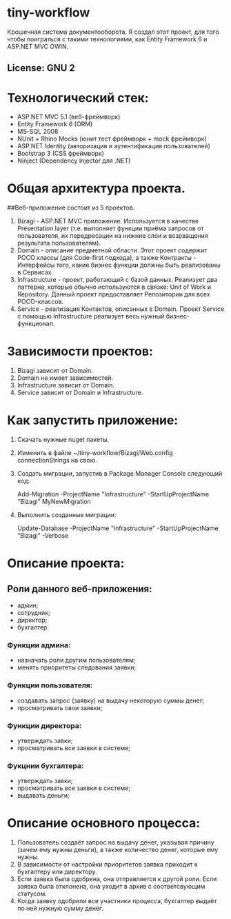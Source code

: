 tiny-workflow
=============

Крошечная система документооборота. Я создал этот проект, для того чтобы поиграться с такими технологиями, как Entity Framework 6 и ASP.NET MVC OWIN. 

## License: GNU 2

Технологический стек:
=====================

- ASP.NET MVC 5.1 (веб-фреймворк)
- Entity Framework 6 (ORM)
- MS-SQL 2008 
- NUnit + Rhino Mocks (юнит тест фреймворк + mock фреймворк)
- ASP.NET Identity (авторизация и аутентификация пользователей)
- Bootstrap 3 (CSS фреймворк)
- Ninject (Dependency Injector для .NET)

Общая архитектура проекта. 
==========================

##Веб-приложение состоит из 5 проектов. 

1. Bizagi - ASP.NET MVC приложение. Используется в качестве Presentation layer (т.е. выполняет функции приёма запросов от пользователя, их передресации на нижние слои и возрващения результата пользователям). 
2. Domain - описание предметной области. Этот проект содержит POCO классы (для Code-first подхода), а также Контракты - Интерфейсы того, какие бизнес функции должны быть реализованы в Сервисах. 
3. Infrastructure - проект, работающий с базой данных. Реализует два паттерна, которые обычно используются в связке: Unit of Work и Repository. Данный проект предоставляет Репозитории для всех POCO-классов. 
4. Service - реализация Контактов, описанных в Domain. Проект Service с помощью Infrastructure реализует весь нужный бизнес-функционал. 

Зависимости проектов:
=====================

1. Bizagi зависит от Domain.
2. Domain не имеет зависимостей.
3. Infrastructure зависит от Domain.
4. Service зависит от Domain и Infrastructure.

Как запустить приложение:
=========================

1. Скачать нужные nuget пакеты.
2. Изменить в файле ~/tiny-workflow/Bizagi/Web.config connectionStrings на свою.
3. Создать миграции, запустив в Package Manager Console следующий код:
    
   Add-Migration -ProjectName "Infrastructure" -StartUpProjectName "Bizagi" MyNewMigration
4. Выполнить созданные миграции:
   
   Update-Database -ProjectName "Infrastructure" -StartUpProjectName "Bizagi" -Verbose
	
Описание проекта:
=================

## Роли данного веб-приложения:
- админ;
- сотрудник;
- директор;
- бухгалтер.

### Функции админа:
- назначать роли другим пользователям;
- менять приоритеты следования заявки;

### Функции пользователя:
- создавать запрос (заявку) на выдачу некоторую суммы денег;
- просматривать свои заявки;

### Функции директора:
- утверждать завки;
- просматривать все заявки в системе;

### Фукцнии бухгалтера:
- утверждать завки;
- просматривать все заявки в системе;
- выдавать деньги;

Описание основного процесса:
============================

1. Пользователь создаёт запрос на выдачу денег, указывая причину (зачем ему нужны деньги), а также количество денег, которые ему нужны.
2. В зависимости от настройки приоритетов заявка приходит к бухгалтеру или директору.
3. Если заявка была одобрена, она отправляется к другой роли. Если заявка была отклонена, она уходит в архив с соответсвующим статусом. 
4. Когда заявку одобрили все участники процесса, бухгалтер выдаёт по ней нужную сумму денег.